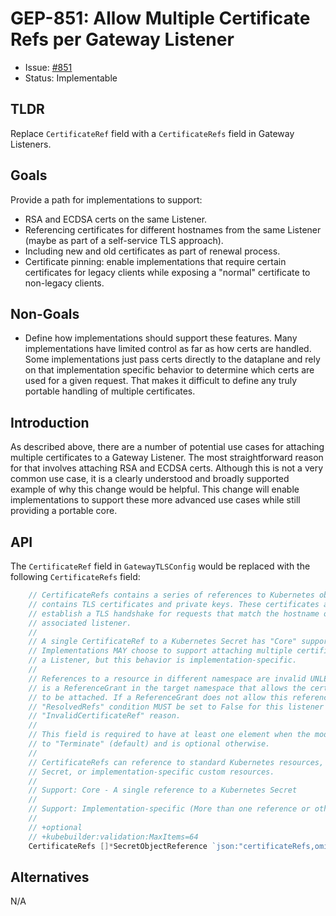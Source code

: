 # GEP-851: Allow Multiple Certificate Refs per Gateway Listener

* Issue: [#851](https://github.com/kubernetes-sigs/gateway-api/issues/851)
* Status: Implementable

## TLDR

Replace `CertificateRef` field with a `CertificateRefs` field in Gateway
Listeners.

## Goals

Provide a path for implementations to support:

* RSA and ECDSA certs on the same Listener.
* Referencing certificates for different hostnames from the same Listener (maybe
  as part of a self-service TLS approach).
* Including new and old certificates as part of renewal process.
* Certificate pinning: enable implementations that require certain certificates
  for legacy clients while exposing a "normal" certificate to non-legacy
  clients.

## Non-Goals

* Define how implementations should support these features. Many implementations
  have limited control as far as how certs are handled. Some implementations
  just pass certs directly to the dataplane and rely on that implementation
  specific behavior to determine which certs are used for a given request. That
  makes it difficult to define any truly portable handling of multiple
  certificates.

## Introduction

As described above, there are a number of potential use cases for attaching
multiple certificates to a Gateway Listener. The most straightforward reason for
that involves attaching RSA and ECDSA certs. Although this is not a very common
use case, it is a clearly understood and broadly supported example of why this
change would be helpful. This change will enable implementations to support
these more advanced use cases while still providing a portable core.

## API

The `CertificateRef` field in `GatewayTLSConfig` would be replaced with the
following `CertificateRefs` field:

```go
    // CertificateRefs contains a series of references to Kubernetes objects that
    // contains TLS certificates and private keys. These certificates are used to
    // establish a TLS handshake for requests that match the hostname of the
    // associated listener.
    //
    // A single CertificateRef to a Kubernetes Secret has "Core" support.
    // Implementations MAY choose to support attaching multiple certificates to
    // a Listener, but this behavior is implementation-specific.
    //
    // References to a resource in different namespace are invalid UNLESS there
    // is a ReferenceGrant in the target namespace that allows the certificate
    // to be attached. If a ReferenceGrant does not allow this reference, the
    // "ResolvedRefs" condition MUST be set to False for this listener with the
    // "InvalidCertificateRef" reason.
    //
    // This field is required to have at least one element when the mode is set
    // to "Terminate" (default) and is optional otherwise.
    //
    // CertificateRefs can reference to standard Kubernetes resources, i.e.
    // Secret, or implementation-specific custom resources.
    //
    // Support: Core - A single reference to a Kubernetes Secret
    //
    // Support: Implementation-specific (More than one reference or other resource types)
    //
    // +optional
    // +kubebuilder:validation:MaxItems=64
    CertificateRefs []*SecretObjectReference `json:"certificateRefs,omitempty"`
```

## Alternatives

N/A
